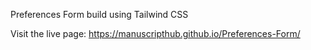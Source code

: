 Preferences Form build using Tailwind CSS

Visit the live page: 
https://manuscripthub.github.io/Preferences-Form/
